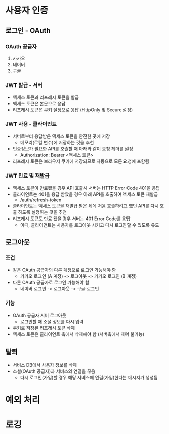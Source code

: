 # 사용자 인증

## 로그인 - OAuth

### OAuth 공급자

1. 카카오
2. 네이버
3. 구글

### JWT 발급 - 서버

- 액세스 토큰과 리프레시 토큰을 발급
- 액세스 토큰은 본문으로 응답
- 리프레시 토큰은 쿠키 설정으로 응답 (HttpOnly 및 Secure 설정)

### JWT 사용 - 클라이언트

- 서버로부터 응답받은 액세스 토큰을 안전한 곳에 저장
    - 메모리(로컬 변수)에 저장하는 것을 추천
- 인증정보가 필요한 API를 호출할 때 아래와 같이 요청 헤더를 설정
    - Authorization: Bearer <액세스 토큰>
- 리프레시 토큰은 브라우저 쿠키에 저장되므로 자동으로 모든 요청에 포함됨

### JWT 만료 및 재발급

- 액세스 토큰이 만료됐을 경우 API 호출시 서버는 HTTP Error Code 401을 응답
- 클라이언트는 401을 응답 받았을 경우 아래 API를 호출하여 액세스 토큰 재발급
    - /auth/refresh-token
- 클라이언트는 액세스 토큰을 재발급 받은 뒤에 처음 호출하려고 했던 API를 다시 호출 하도록 설정하는 것을 추천
- 리프레시 토큰도 만료 됐을 경우 서버는 401 Error Code를 응답
    - 이때, 클라이언트는 사용자를 로그아웃 시키고 다시 로그인할 수 있도록 유도

## 로그아웃

### 조건

- 같은 OAuth 공급자의 다른 계정으로 로그인 가능해야 함
    - 카카오 로그인 (A 계정) -> 로그아웃 -> 카카오 로그인 (B 계정)
- 다른 OAuth 공급자로 로그인 가능해야 함
    - 네이버 로그인 -> 로그아웃 -> 구글 로그인

### 기능

- OAuth 공급자 서버 로그아웃
  - 로그인할 때 소셜 정보를 다시 입력
- 쿠키로 저장된 리프레시 토큰 삭제
- 액세스 토큰은 클라이언트 측에서 삭제해야 함 (서버측에서 제어 불가능)

## 탈퇴

- 서비스 DB에서 사용자 정보를 삭제
- 소셜(OAuth 공급자)과 서비스의 연결을 끊음
  - 다시 로그인(가입)할 경우 해당 서비스에 연결(가입)한다는 메시지가 생성됨

# 예외 처리

# 로깅